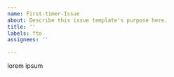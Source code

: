 ```yaml
---
name: First-timer-Issue
about: Describe this issue template's purpose here.
title: ''
labels: fto
assignees: ''

---
```


lorem ipsum

